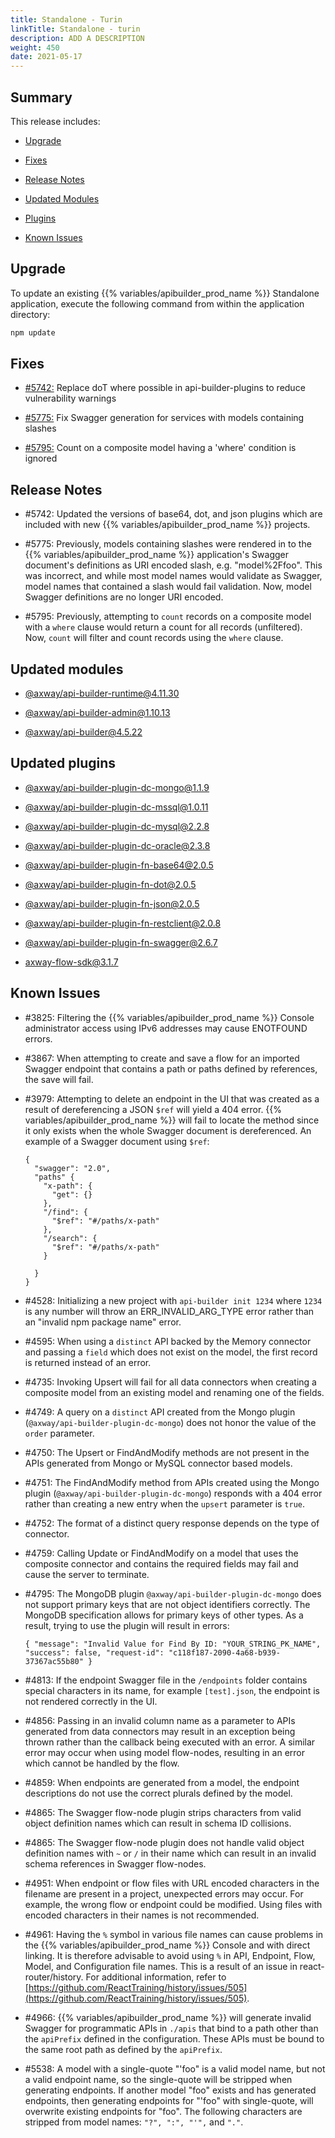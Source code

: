 ```yaml
---
title: Standalone - Turin
linkTitle: Standalone - turin
description: ADD A DESCRIPTION
weight: 450
date: 2021-05-17
---
```


## Summary

This release includes:

* [Upgrade](#upgrade)

* [Fixes](#fixes)

* [Release Notes](#release-notes)

* [Updated Modules](#updated-modules)

* [Plugins](#updated-plugins)

* [Known Issues](#known-issues)

## Upgrade

To update an existing {{% variables/apibuilder_prod_name %}} Standalone application, execute the following command from within the application directory:

```bash
npm update
```

## Fixes

* [#5742:](#5742) Replace doT where possible in api-builder-plugins to reduce vulnerability warnings

* [#5775:](#5775) Fix Swagger generation for services with models containing slashes

* [#5795:](#5795) Count on a composite model having a 'where' condition is ignored

## Release Notes

* #5742: Updated the versions of base64, dot, and json plugins which are included with new {{% variables/apibuilder_prod_name %}} projects.

* #5775: Previously, models containing slashes were rendered in to the {{% variables/apibuilder_prod_name %}} application's Swagger document's definitions as URI encoded slash, e.g. "model%2Ffoo". This was incorrect, and while most model names would validate as Swagger, model names that contained a slash would fail validation. Now, model Swagger definitions are no longer URI encoded.

* #5795: Previously, attempting to `count` records on a composite model with a `where` clause would return a count for all records (unfiltered). Now, `count` will filter and count records using the `where` clause.

## Updated modules

* [@axway/api-builder-runtime@4.11.30](https://www.npmjs.com/package/@axway/api-builder-runtime/v/4.11.30)

* [@axway/api-builder-admin@1.10.13](https://www.npmjs.com/package/@axway/api-builder-admin/v/1.10.13)

* [@axway/api-builder@4.5.22](https://www.npmjs.com/package/@axway/api-builder/v/4.5.22)

## Updated plugins

* [@axway/api-builder-plugin-dc-mongo@1.1.9](https://www.npmjs.com/package/@axway/api-builder-plugin-dc-mongo/v/1.1.9)

* [@axway/api-builder-plugin-dc-mssql@1.0.11](https://www.npmjs.com/package/@axway/api-builder-plugin-dc-mssql/v/1.0.11)

* [@axway/api-builder-plugin-dc-mysql@2.2.8](https://www.npmjs.com/package/@axway/api-builder-plugin-dc-mysql/v/2.2.8)

* [@axway/api-builder-plugin-dc-oracle@2.3.8](https://www.npmjs.com/package/@axway/api-builder-plugin-dc-oracle/v/2.3.8)

* [@axway/api-builder-plugin-fn-base64@2.0.5](https://www.npmjs.com/package/@axway/api-builder-plugin-fn-base64/v/2.0.5)

* [@axway/api-builder-plugin-fn-dot@2.0.5](https://www.npmjs.com/package/@axway/api-builder-plugin-fn-dot/v/2.0.5)

* [@axway/api-builder-plugin-fn-json@2.0.5](https://www.npmjs.com/package/@axway/api-builder-plugin-fn-json/v/2.0.5)

* [@axway/api-builder-plugin-fn-restclient@2.0.8](https://www.npmjs.com/package/@axway/api-builder-plugin-fn-restclient/v/2.0.8)

* [@axway/api-builder-plugin-fn-swagger@2.6.7](https://www.npmjs.com/package/@axway/api-builder-plugin-fn-swagger/v/2.6.7)

* [axway-flow-sdk@3.1.7](https://www.npmjs.com/package/axway-flow-sdk/v/3.1.7)

## Known Issues

* #3825: Filtering the {{% variables/apibuilder_prod_name %}} Console administrator access using IPv6 addresses may cause ENOTFOUND errors.

* #3867: When attempting to create and save a flow for an imported Swagger endpoint that contains a path or paths defined by references, the save will fail.

* #3979: Attempting to delete an endpoint in the UI that was created as a result of dereferencing a JSON `$ref` will yield a 404 error. {{% variables/apibuilder_prod_name %}} will fail to locate the method since it only exists when the whole Swagger document is dereferenced. An example of a Swagger document using `$ref`:

    ```
    {
      "swagger": "2.0",
      "paths" {
        "x-path": {
          "get": {}
        },
        "/find": {
          "$ref": "#/paths/x-path"
        },
        "/search": {
          "$ref": "#/paths/x-path"
        }

      }
    }
    ```

* #4528: Initializing a new project with `api-builder init 1234` where `1234` is any number will throw an ERR_INVALID_ARG_TYPE error rather than an "invalid npm package name" error.

* #4595: When using a `distinct` API backed by the Memory connector and passing a `field` which does not exist on the model, the first record is returned instead of an error.

* #4735: Invoking Upsert will fail for all data connectors when creating a composite model from an existing model and renaming one of the fields.

* #4749: A query on a `distinct` API created from the Mongo plugin (`@axway/api-builder-plugin-dc-mongo`) does not honor the value of the `order` parameter.

* #4750: The Upsert or FindAndModify methods are not present in the APIs generated from Mongo or MySQL connector based models.

* #4751: The FindAndModify method from APIs created using the Mongo plugin (`@axway/api-builder-plugin-dc-mongo`) responds with a 404 error rather than creating a new entry when the `upsert` parameter is `true`.

* #4752: The format of a distinct query response depends on the type of connector.

* #4759: Calling Update or FindAndModify on a model that uses the composite connector and contains the required fields may fail and cause the server to terminate.

* #4795: The MongoDB plugin `@axway/api-builder-plugin-dc-mongo` does not support primary keys that are not object identifiers correctly. The MongoDB specification allows for primary keys of other types. As a result, trying to use the plugin will result in errors:

    ```
    { "message": "Invalid Value for Find By ID: "YOUR_STRING_PK_NAME", "success": false, "request-id": "c118f187-2090-4a68-b939-37367ac55b80" }
    ```

* #4813: If the endpoint Swagger file in the `/endpoints` folder contains special characters in its name, for example `[test].json`, the endpoint is not rendered correctly in the UI.

* #4856: Passing in an invalid column name as a parameter to APIs generated from data connectors may result in an exception being thrown rather than the callback being executed with an error. A similar error may occur when using model flow-nodes, resulting in an error which cannot be handled by the flow.

* #4859: When endpoints are generated from a model, the endpoint descriptions do not use the correct plurals defined by the model.

* #4865: The Swagger flow-node plugin strips characters from valid object definition names which can result in schema ID collisions.

* #4865: The Swagger flow-node plugin does not handle valid object definition names with `~` or `/` in their name which can result in an invalid schema references in Swagger flow-nodes.

* #4951: When endpoint or flow files with URL encoded characters in the filename are present in a project, unexpected errors may occur. For example, the wrong flow or endpoint could be modified. Using files with encoded characters in their names is not recommended.

* #4961: Having the `%` symbol in various file names can cause problems in the {{% variables/apibuilder_prod_name %}} Console and with direct linking. It is therefore advisable to avoid using `%` in API, Endpoint, Flow, Model, and Configuration file names. This is a result of an issue in react-router/history. For additional information, refer to [https://github.com/ReactTraining/history/issues/505](https://github.com/ReactTraining/history/issues/505).

* #4966: {{% variables/apibuilder_prod_name %}} will generate invalid Swagger for programmatic APIs in `./apis` that bind to a path other than the `apiPrefix` defined in the configuration. These APIs must be bound to the same root path as defined by the `apiPrefix`.

* #5538: A model with a single-quote "'foo" is a valid model name, but not a valid endpoint name, so the single-quote will be stripped when generating endpoints. If another model "foo" exists and has generated endpoints, then generating endpoints for "'foo" with single-quote, will overwrite existing endpoints for "foo". The following characters are stripped from model names: `"?", ":", "'",` and `"."`.
